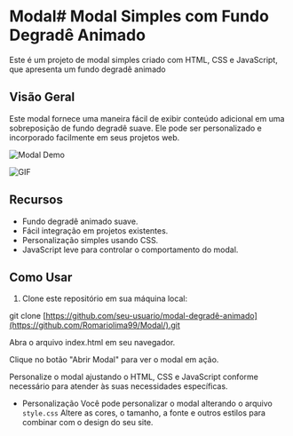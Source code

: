# Modal# Modal Simples com Fundo Degradê Animado

Este é um projeto de modal simples criado com HTML, CSS e JavaScript, que apresenta um fundo degradê animado

## Visão Geral

Este modal fornece uma maneira fácil de exibir conteúdo adicional em uma sobreposição de fundo degradê suave. Ele pode ser personalizado e incorporado facilmente em seus projetos web.

![Modal Demo]([modal-demo.gif](https://imgur.com/cY8mFVq))

<img src="https://i.imgur.com/lCz1LwA.png" alt="GIF" data-canonical-src="https://i.imgur.com/SkUqoYj.giff" style="max-width: 50%;">

## Recursos

- Fundo degradê animado suave.
- Fácil integração em projetos existentes.
- Personalização simples usando CSS.
- JavaScript leve para controlar o comportamento do modal.

## Como Usar

1. Clone este repositório em sua máquina local:

git clone [https://github.com/seu-usuario/modal-degradê-animado](https://github.com/Romariolima99/Modal/).git

Abra o arquivo index.html em seu navegador.

Clique no botão "Abrir Modal" para ver o modal em ação.

Personalize o modal ajustando o HTML, CSS e JavaScript conforme necessário para atender às suas necessidades específicas.

- Personalização
Você pode personalizar o modal alterando o arquivo `style.css` Altere as cores, o tamanho, a fonte e outros estilos para combinar com o design do seu site.

